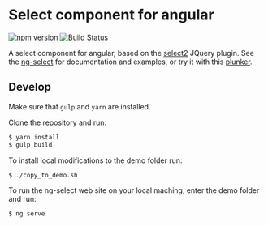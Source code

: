 # Select component for angular
[![npm version](https://badge.fury.io/js/ng-select.svg)](https://badge.fury.io/js/ng-select)
[![Build Status](https://travis-ci.org/basvandenberg/ng-select.svg?branch=master)](https://travis-ci.org/basvandenberg/ng-select)

A select component for angular, based on the [select2] JQuery plugin. See the
[ng-select] for documentation and examples, or try it with this [plunker].

## Develop

Make sure that `gulp` and `yarn` are installed.

Clone the repository and run:
```bash
$ yarn install
$ gulp build
```

To install local modifications to the demo folder run:
```bash
$ ./copy_to_demo.sh
```

To run the ng-select web site on your local maching, enter the demo folder and
run:
```bash
$ ng serve
```

[ng-select]: https://basvandenberg.github.io/ng-select
[select2]: https://select2.github.io
[plunker]: https://plnkr.co/edit/vxwV6zxEwZGVUVR5V6tg?p=preview
